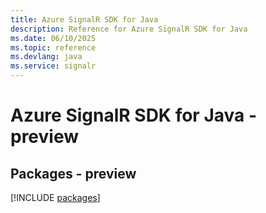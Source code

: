 ```yaml
---
title: Azure SignalR SDK for Java
description: Reference for Azure SignalR SDK for Java
ms.date: 06/10/2025
ms.topic: reference
ms.devlang: java
ms.service: signalr
---
```

# Azure SignalR SDK for Java - preview
## Packages - preview
[!INCLUDE [packages](signalr-index.md)]